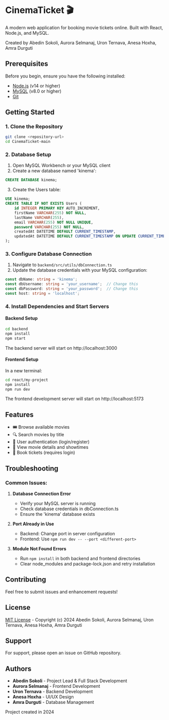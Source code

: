 # CinemaTicket 🎬

A modern web application for booking movie tickets online. Built with React, Node.js, and MySQL.

Created by Abedin Sokoli, Aurora Selmanaj, Uron Ternava, Anesa Hoxha, Amra Durguti

## Prerequisites

Before you begin, ensure you have the following installed:
- [Node.js](https://nodejs.org/) (v14 or higher)
- [MySQL](https://www.mysql.com/) (v8.0 or higher)
- [Git](https://git-scm.com/)

## Getting Started

### 1. Clone the Repository
```bash
git clone <repository-url>
cd CinemaTicket-main
```

### 2. Database Setup
1. Open MySQL Workbench or your MySQL client
2. Create a new database named 'kinema':
```sql
CREATE DATABASE kinema;
```
3. Create the Users table:
```sql
USE kinema;
CREATE TABLE IF NOT EXISTS Users (
    id INTEGER PRIMARY KEY AUTO_INCREMENT,
    firstName VARCHAR(255) NOT NULL,
    lastName VARCHAR(255),
    email VARCHAR(255) NOT NULL UNIQUE,
    password VARCHAR(255) NOT NULL,
    createdAt DATETIME DEFAULT CURRENT_TIMESTAMP,
    updatedAt DATETIME DEFAULT CURRENT_TIMESTAMP ON UPDATE CURRENT_TIMESTAMP
);
```

### 3. Configure Database Connection
1. Navigate to `backend/src/utils/dbConnection.ts`
2. Update the database credentials with your MySQL configuration:
```typescript
const dbName: string = 'kinema';
const dbUsername: string = 'your_username';  // Change this
const dbPassword: string = 'your_password';  // Change this
const host: string = 'localhost';
```

### 4. Install Dependencies and Start Servers

#### Backend Setup
```bash
cd backend
npm install
npm start
```
The backend server will start on http://localhost:3000

#### Frontend Setup
In a new terminal:
```bash
cd react/my-project
npm install
npm run dev
```
The frontend development server will start on http://localhost:5173

## Features
- 🎟️ Browse available movies
- 🔍 Search movies by title
- 👤 User authentication (login/register)
- 🎫 View movie details and showtimes
- 📝 Book tickets (requires login)

## Troubleshooting

### Common Issues:
1. **Database Connection Error**
   - Verify your MySQL server is running
   - Check database credentials in dbConnection.ts
   - Ensure the 'kinema' database exists

2. **Port Already in Use**
   - Backend: Change port in server configuration
   - Frontend: Use `npm run dev -- --port <different-port>`

3. **Module Not Found Errors**
   - Run `npm install` in both backend and frontend directories
   - Clear node_modules and package-lock.json and retry installation

## Contributing
Feel free to submit issues and enhancement requests!

## License
[MIT License](LICENSE) - Copyright (c) 2024 Abedin Sokoli, Aurora Selmanaj, Uron Ternava, Anesa Hoxha, Amra Durguti

## Support
For support, please open an issue on GitHub repository.

## Authors
- **Abedin Sokoli** - Project Lead & Full Stack Development
- **Aurora Selmanaj** - Frontend Development
- **Uron Ternava** - Backend Development
- **Anesa Hoxha** - UI/UX Design
- **Amra Durguti** - Database Management

Project created in 2024


